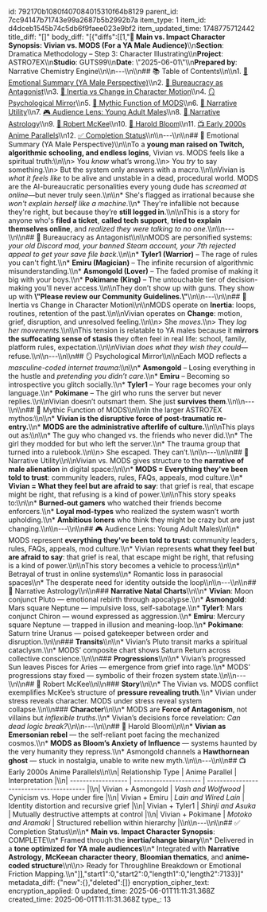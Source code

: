 id: 792170b1080f407084015310f64b8129
parent_id: 7cc94147b71743e99a2687b5b2992b7a
item_type: 1
item_id: d4dceb1545b74c5db6f9faee023e9bf2
item_updated_time: 1748775712442
title_diff: "[]"
body_diff: "[{\"diffs\":[[1,\"**📘 Main vs. Impact Character Synopsis: Vivian vs. MODS (For a YA Male Audience)**\\\n**Section**: Dramatica Methodology – Step 3: Character Illustrating\\\n**Project**: ASTRO7EX\\\n**Studio**: GUTS99\\\n**Date**: \\\"2025-06-01\\\"\\\n**Prepared by**: Narrative Chemistry Engine\\\n\\\n---\\\n\\\n## 📚 Table of Contents\\\n\\\n1. [🌟 Emotional Summary (YA Male Perspective)](#-emotional-summary-ya-male-perspective)\\\n2. [🏢 Bureaucracy as Antagonist](#-bureaucracy-as-antagonist)\\\n3. [🧬 Inertia vs Change in Character Motion](#-inertia-vs-change-in-character-motion)\\\n4. [🪞 Psychological Mirror](#-psychological-mirror)\\\n5. [📡 Mythic Function of MODS](#-mythic-function-of-mods)\\\n6. [🎯 Narrative Utility](#-narrative-utility)\\\n7. [🎮 Audience Lens: Young Adult Males](#-audience-lens-young-adult-males)\\\n8. [🌌 Narrative Astrology](#-narrative-astrology)\\\n9. [📘 Robert McKee](#-robert-mckee)\\\n10. [📖 Harold Bloom](#-harold-bloom)\\\n11. [📺 Early 2000s Anime Parallels](#-early-2000s-anime-parallels)\\\n12. [✅ Completion Status](#-completion-status)\\\n\\\n---\\\n\\\n## 🌟 Emotional Summary (YA Male Perspective)\\\n\\\nTo a **young man raised on Twitch, algorithmic schooling, and endless logins**, Vivian vs. MODS feels like a spiritual truth:\\\n\\\n> You *know* what’s wrong.\\\n> You *try* to say something.\\\n> But the system only answers with a macro.\\\n\\\nVivian is *what it feels like* to be alive and unstable in a dead, procedural world. MODS are the AI-bureaucratic personalities every young dude has *screamed at online*—but never truly seen.\\\n\\\n* She's flagged as irrational because she *won't explain herself like a machine*.\\\n* They're infallible not because they're right, but because they’re **still logged in**.\\\n\\\nThis is a story for anyone who's **filed a ticket**, **called tech support**, **tried to explain themselves online**, and *realized they were talking to no one.*\\\n\\\n---\\\n\\\n## 🏢 Bureaucracy as Antagonist\\\n\\\nMODS are personified systems: *your old Discord mod, your banned Steam account, your 7th rejected appeal to get your save file back.*\\\n\\\n* **Tyler1 (Warrior)** – The rage of rules you can't fight.\\\n* **Emiru (Magician)** – The infinite recursion of algorithmic misunderstanding.\\\n* **Asmongold (Lover)** – The faded promise of making it big with your boys.\\\n* **Pokimane (King)** – The untouchable tier of decision-making you'll never access.\\\n\\\nThey don’t show up with guns. They show up with **\\\"Please review our Community Guidelines.\\\"**\\\n\\\n---\\\n\\\n## 🧬 Inertia vs Change in Character Motion\\\n\\\nMODS operate on **Inertia**: loops, routines, retention of the past.\\\n\\\nVivian operates on **Change**: motion, grief, disruption, and unresolved feeling.\\\n\\\n> She *moves*.\\\n> They *log her movements*.\\\n\\\nThis tension is relatable to YA males because it **mirrors the suffocating sense of stasis** they often feel in real life: school, family, platform rules, expectation.\\\n\\\nVivian *does what they wish they could*—refuse.\\\n\\\n---\\\n\\\n## 🪞 Psychological Mirror\\\n\\\nEach MOD reflects a *masculine-coded internet trauma*:\\\n\\\n* **Asmongold** – Losing everything in the hustle and *pretending you didn’t care*.\\\n* **Emiru** – Becoming so introspective you glitch socially.\\\n* **Tyler1** – Your rage becomes your only language.\\\n* **Pokimane** – The girl who runs the server but never replies.\\\n\\\nVivian doesn’t outsmart them. She just **survives them**.\\\n\\\n---\\\n\\\n## 📡 Mythic Function of MODS\\\n\\\nIn the larger ASTRO7EX mythos:\\\n\\\n* **Vivian is the disruptive force of post-traumatic re-entry.**\\\n* **MODS are the administrative afterlife of culture.**\\\n\\\nThis plays out as:\\\n\\\n* The guy who changed vs. the friends who never did.\\\n* The girl they modded for but who left the server.\\\n* The trauma group that turned into a rulebook.\\\n\\\n> She escaped. They can’t.\\\n\\\n---\\\n\\\n## 🎯 Narrative Utility\\\n\\\nVivian vs. MODS gives structure to the **narrative of male alienation** in digital space:\\\n\\\n* **MODS = Everything they've been told to trust**: community leaders, rules, FAQs, appeals, mod culture.\\\n* **Vivian = What they feel but are afraid to say**: that grief is real, that escape might be right, that refusing is a kind of power.\\\n\\\nThis story speaks to:\\\n\\\n* **Burned-out gamers** who watched their friends become enforcers.\\\n* **Loyal mod-types** who realized the system wasn’t worth upholding.\\\n* **Ambitious loners** who think they might be crazy but are just changing.\\\n\\\n---\\\n\\\n## 🎮 Audience Lens: Young Adult Males\\\n\\\n* MODS represent **everything they've been told to trust**: community leaders, rules, FAQs, appeals, mod culture.\\\n* Vivian represents **what they feel but are afraid to say**: that grief is real, that escape might be right, that refusing is a kind of power.\\\n\\\nThis story becomes a vehicle to process:\\\n\\\n* Betrayal of trust in online systems\\\n* Romantic loss in parasocial spaces\\\n* The desperate need for identity outside the loop\\\n\\\n---\\\n\\\n## 🌌 Narrative Astrology\\\n\\\n### **Narrative Natal Charts**\\\n\\\n* **Vivian**: Moon conjunct Pluto — emotional rebirth through apocalypse.\\\n* **Asmongold**: Mars square Neptune — impulsive loss, self-sabotage.\\\n* **Tyler1**: Mars conjunct Chiron — wound expressed as aggression.\\\n* **Emiru**: Mercury square Neptune — trapped in illusion and meaning-loop.\\\n* **Pokimane**: Saturn trine Uranus — poised gatekeeper between order and disruption.\\\n\\\n### **Transits**\\\n\\\n* Vivian’s Pluto transit marks a spiritual cataclysm.\\\n* MODS’ composite chart shows Saturn Return across collective conscience.\\\n\\\n### **Progressions**\\\n\\\n* Vivian’s progressed Sun leaves Pisces for Aries — emergence from grief into rage.\\\n* MODS' progressions stay fixed — symbolic of their frozen system state.\\\n\\\n---\\\n\\\n## 📘 Robert McKee\\\n\\\n### **Story**\\\n\\\n* The Vivian vs. MODS conflict exemplifies McKee’s structure of **pressure revealing truth**.\\\n* Vivian under stress reveals character. MODS under stress reveal system collapse.\\\n\\\n### **Character**\\\n\\\n* MODS are **Force of Antagonism**, not villains but *inflexible truths*.\\\n* Vivian’s decisions force revelation: *Can dead logic break?*\\\n\\\n---\\\n\\\n## 📖 Harold Bloom\\\n\\\n* **Vivian as Emersonian rebel** — the self-reliant poet facing the mechanized cosmos.\\\n* **MODS as Bloom’s Anxiety of Influence** — systems haunted by the very humanity they repress.\\\n* Asmongold channels a **Hawthornean ghost** — stuck in nostalgia, unable to write new myth.\\\n\\\n---\\\n\\\n## 📺 Early 2000s Anime Parallels\\\n\\\n| Relationship Type  | Anime Parallel        | Interpretation                           |\\\n| ------------------ | --------------------- | ---------------------------------------- |\\\n| Vivian + Asmongold | *Vash and Wolfwood*   | Cynicism vs. Hope under fire             |\\\n| Vivian + Emiru     | *Lain and Wired Lain* | Identity distortion and recursive grief  |\\\n| Vivian + Tyler1    | *Shinji and Asuka*    | Mutually destructive attempts at control |\\\n| Vivian + Pokimane  | *Motoko and Aramaki*  | Structured rebellion within hierarchy    |\\\n\\\n---\\\n\\\n## ✅ Completion Status\\\n\\\n* **Main vs. Impact Character Synopsis**: COMPLETE\\\n* Framed through the **inertia/change binary**\\\n* Delivered in a **tone optimized for YA male audiences**\\\n* Integrated with **Narrative Astrology**, **McKeean character theory**, **Bloomian thematics**, and **anime-coded structure**\\\n\\\n> Ready for Throughline Breakdown or Emotional Friction Mapping.\\\n\"]],\"start1\":0,\"start2\":0,\"length1\":0,\"length2\":7133}]"
metadata_diff: {"new":{},"deleted":[]}
encryption_cipher_text: 
encryption_applied: 0
updated_time: 2025-06-01T11:11:31.368Z
created_time: 2025-06-01T11:11:31.368Z
type_: 13